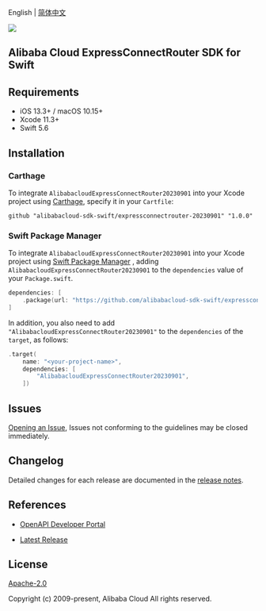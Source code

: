 English | [简体中文](README-CN.md)

![](https://aliyunsdk-pages.alicdn.com/icons/AlibabaCloud.svg)

## Alibaba Cloud ExpressConnectRouter SDK for Swift

## Requirements

- iOS 13.3+ / macOS 10.15+
- Xcode 11.3+
- Swift 5.6

## Installation

### Carthage

To integrate `AlibabacloudExpressConnectRouter20230901` into your Xcode project using [Carthage](https://github.com/Carthage/Carthage), specify it in your `Cartfile`:

```ogdl
github "alibabacloud-sdk-swift/expressconnectrouter-20230901" "1.0.0"
```

### Swift Package Manager

To integrate `AlibabacloudExpressConnectRouter20230901` into your Xcode project using [Swift Package Manager](https://swift.org/package-manager/) , adding `AlibabacloudExpressConnectRouter20230901` to the `dependencies` value of your `Package.swift`.

```swift
dependencies: [
    .package(url: "https://github.com/alibabacloud-sdk-swift/expressconnectrouter-20230901.git", from: "1.0.0")
]
```

In addition, you also need to add `"AlibabacloudExpressConnectRouter20230901"` to the `dependencies` of the `target`, as follows:

```swift
.target(
    name: "<your-project-name>",
    dependencies: [
        "AlibabacloudExpressConnectRouter20230901",
    ])
```

## Issues

[Opening an Issue](https://github.com/alibabacloud-sdk-swift/expressconnectrouter-20230901/issues/new), Issues not conforming to the guidelines may be closed immediately.

## Changelog

Detailed changes for each release are documented in the [release notes](./ChangeLog.txt).

## References

* [OpenAPI Developer Portal](https://next.api.alibabacloud.com/home)
- [Latest Release](https://github.com/alibabacloud-sdk-swift/expressconnectrouter-20230901)

## License

[Apache-2.0](http://www.apache.org/licenses/LICENSE-2.0)

Copyright (c) 2009-present, Alibaba Cloud All rights reserved.
